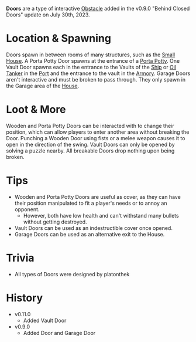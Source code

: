 **Doors** are a type of interactive [Obstacle](/obstacles) added in the v0.9.0 "Behind Closed Doors" update on July 30th, 2023.

# Location & Spawning

Doors spawn in between rooms of many structures, such as the [Small House](/buildings/small_house). A Porta Potty Door spawns at the entrance of a [Porta Potty](/buildings/porta_potty). One Vault Door spawns each in the entrance to the Vaults of the [Ship](/buildings/ship) or [Oil Tanker](/buildings/oil_tanker) in the [Port](/buildings/port) and the entrance to the vault in the [Armory](/buildings/armory). Garage Doors aren't interactive and must be broken to pass through. They only spawn in the Garage area of the [House](/buildings/house).

# Loot & More

Wooden and Porta Potty Doors can be interacted with to change their position, which can allow players to enter another area without breaking the Door. Punching a Wooden Door using fists or a melee weapon causes it to open in the direction of the swing. Vault Doors can only be opened by solving a puzzle nearby. All breakable Doors drop nothing upon being broken.

# Tips

- Wooden and Porta Potty Doors are useful as cover, as they can have their position manipulated to fit a player's needs or to annoy an opponent.
  - However, both have low health and can't withstand many bullets without getting destroyed.
- Vault Doors can be used as an indestructible cover once opened.
- Garage Doors can be used as an alternative exit to the House.

# Trivia

- All types of Doors were designed by platonthek

# History

- v0.11.0
  - Added Vault Door
- v0.9.0
  - Added Door and Garage Door
